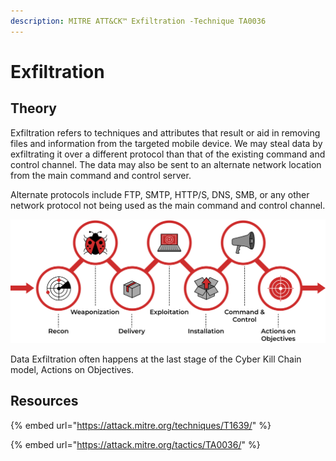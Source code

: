 ```yaml
---
description: MITRE ATT&CK™ Exfiltration -Technique TA0036
---
```


# Exfiltration

## Theory

Exfiltration refers to techniques and attributes that result or aid in removing files and information from the targeted mobile device. We may steal data by exfiltrating it over a different protocol than that of the existing command and control channel. The data may also be sent to an alternate network location from the main command and control server.

Alternate protocols include FTP, SMTP, HTTP/S, DNS, SMB, or any other network protocol not being used as the main command and control channel.

![](../../.gitbook/assets/weaponization.png)

Data Exfiltration often happens at the last stage of the Cyber Kill Chain model, Actions on Objectives.

## Resources

{% embed url="https://attack.mitre.org/techniques/T1639/" %}

{% embed url="https://attack.mitre.org/tactics/TA0036/" %}
